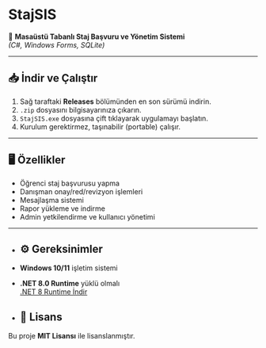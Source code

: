 # StajSIS
📌 **Masaüstü Tabanlı Staj Başvuru ve Yönetim Sistemi**  
*(C#, Windows Forms, SQLite)*

---

## 📥 İndir ve Çalıştır

1. Sağ taraftaki **Releases** bölümünden en son sürümü indirin.  
2. `.zip` dosyasını bilgisayarınıza çıkarın.  
3. `StajSIS.exe` dosyasına çift tıklayarak uygulamayı başlatın.  
4. Kurulum gerektirmez, taşınabilir (portable) çalışır.

---

## 🖥 Özellikler
- Öğrenci staj başvurusu yapma
- Danışman onay/red/revizyon işlemleri
- Mesajlaşma sistemi
- Rapor yükleme ve indirme
- Admin yetkilendirme ve kullanıcı yönetimi

---

- ## ⚙️ Gereksinimler
- **Windows 10/11** işletim sistemi
- **.NET 8.0 Runtime** yüklü olmalı  
  [.NET 8 Runtime İndir](https://dotnet.microsoft.com/en-us/download/dotnet/8.0/runtime)

- ## 📜 Lisans
Bu proje **MIT Lisansı** ile lisanslanmıştır.
